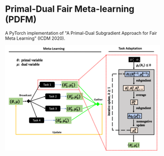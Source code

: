 # Primal-Dual Fair Meta-learning (PDFM)

A PyTorch implementation of "A Primal-Dual Subgradient Approach for Fair Meta Learning" (ICDM 2020).

<div style="text-align:center"><img src ="overview-PDFM.png" ,width=200/></div>
